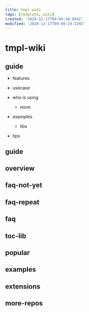 ```yaml
---
title: tmpl-wiki
tags: [template, wiki]
created: '2020-12-17T09:04:30.694Z'
modified: '2020-12-17T09:08:24.529Z'
---
```


# tmpl-wiki

## guide

- features

- usecase

- who is using
  - more

- examples
  - libs

- tips

## guide

## overview

## faq-not-yet

## faq-repeat

## faq

 

## toc-lib

## popular

## examples

## extensions

## more-repos

